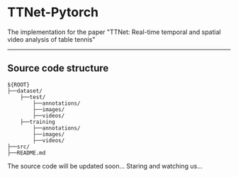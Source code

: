 # TTNet-Pytorch
The implementation for the paper "TTNet: Real-time temporal and spatial video analysis of table tennis"

---

## Source code structure
```shell script
${ROOT}
├──dataset/
    ├──test/
        ├──annotations/
        ├──images/
        ├──videos/
    ├──training
        ├──annotations/
        ├──images/
        ├──videos/
├──src/
├──README.md
```

The source code will be updated soon... Staring and watching us...